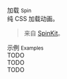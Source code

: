<div class="mb40">
    <div class="fontsize-20">加载 <small>Spin</small></div>
    <div class="color-999 mt4">纯 CSS 加载动画。</div>
</div>

> 来自 [SpinKit](https://github.com/tobiasahlin/SpinKit)。

<div class="fontsize-16 mb10">示例 <small>Examples</small></div>

<div class="example">
    <div class="content clearfix">
        <div class="content-header">
            TODO
        </div>
        <div class="content-body">
            <div bx-name="components/spin"></div>
        </div>
    </div>
</div>

<div class="example">
    <div class="content clearfix">
        <div class="content-header">
            TODO
        </div>
        <div class="content-body">
            <div class="row">
                <div class="col-xs-3">
                    <div bx-name="components/spin" data-type="rotating-plane"></div>
                </div>
                <div class="col-xs-3">
                    <div bx-name="components/spin" data-type="double-bounce"></div>
                </div>
                <div class="col-xs-3">
                    <div bx-name="components/spin" data-type="rectangle-bounce"></div>
                </div>
                <div class="col-xs-3">
                    <div bx-name="components/spin" data-type="wandering-cubes"></div>
                </div>
            </div>
        </div>
    </div>
</div>

<div class="example">
    <div class="content clearfix">
        <div class="content-header">
            TODO
        </div>
        <div class="content-body">
            <div class="row">
                <div class="col-xs-3">
                    <div bx-name="components/spin" data-type="pulse"></div>
                </div>
                <div class="col-xs-3">
                    <div bx-name="components/spin" data-type="chasing-dots"></div>
                </div>
                <div class="col-xs-3">
                    <div bx-name="components/spin" data-type="three-bounce"></div>
                </div>
                <div class="col-xs-3">
                    <div bx-name="components/spin" data-type="circle-spinner"></div>
                </div>
            </div>
        </div>
    </div>
</div>
